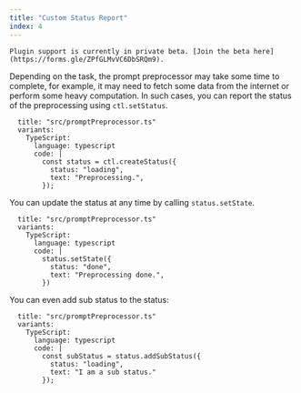 ```yaml
---
title: "Custom Status Report"
index: 4
---
```


```lms_private_beta
Plugin support is currently in private beta. [Join the beta here](https://forms.gle/ZPfGLMvVC6DbSRQm9).
```

Depending on the task, the prompt preprocessor may take some time to complete, for example, it may need to fetch some data from the internet or perform some heavy computation. In such cases, you can report the status of the preprocessing using `ctl.setStatus`.

```lms_code_snippet
  title: "src/promptPreprocessor.ts"
  variants:
    TypeScript:
      language: typescript
      code: |
        const status = ctl.createStatus({
          status: "loading",
          text: "Preprocessing.",
        });
```

You can update the status at any time by calling `status.setState`.

```lms_code_snippet
  title: "src/promptPreprocessor.ts"
  variants:
    TypeScript:
      language: typescript
      code: |
        status.setState({
          status: "done",
          text: "Preprocessing done.",
        })
```

You can even add sub status to the status:

```lms_code_snippet
  title: "src/promptPreprocessor.ts"
  variants:
    TypeScript:
      language: typescript
      code: |
        const subStatus = status.addSubStatus({
          status: "loading",
          text: "I am a sub status."
        });
```
